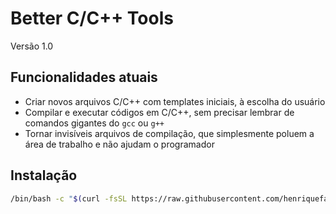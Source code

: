 # Better C/C++ Tools 

Versão 1.0

## Funcionalidades atuais

- Criar novos arquivos C/C++ com templates iniciais, à escolha do usuário
- Compilar e executar códigos em C/C++, sem precisar lembrar de comandos gigantes do `gcc` ou `g++`
- Tornar invisíveis arquivos de compilação, que simplesmente poluem a área de trabalho e não ajudam o programador

## Instalação

```bash
/bin/bash -c "$(curl -fsSL https://raw.githubusercontent.com/henriquefalconer/better-c-cpp-compilation-tools/main/install.sh)"
```
